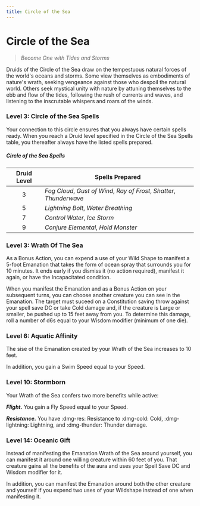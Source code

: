 ```yaml
---
title: Circle of the Sea
---
```


# Circle of the Sea

> *Become One with Tides and Storms*

Druids of the Circle of the Sea draw on the tempestuous natural forces of the world's oceans and storms. Some view themselves as embodiments of nature's wrath, seeking vengeance against those who despoil the natural world. Others seek mystical unity with nature by attuning themselves to the ebb and flow of the tides, following the rush of currents and waves, and listening to the inscrutable whispers and roars of the winds.

### Level 3: Circle of the Sea Spells

Your connection to this circle ensures that you always have certain spells ready. When you reach a Druid level specified in the Circle of the Sea Spells table, you thereafter always have the listed spells prepared.

##### Circle of the Sea Spells

| Druid Level | Spells Prepared |
|:-:|---|
| 3 | *Fog Cloud*, *Gust of Wind*, *Ray of Frost*, *Shatter*, *Thunderwave* |
| 5	| *Lightning Bolt*, *Water Breathing* | 
| 7	| *Control Water*, *Ice Storm* |
| 9	| *Conjure Elemental*, *Hold Monster* |

### Level 3: Wrath Of The Sea 

As a Bonus Action, you can expend a use of your Wild Shape to manifest a 5-foot Emanation that takes the form of ocean spray that surrounds you for 10 minutes. It ends early if you dismiss it (no action required), manifest it again, or have the Incapacitated condition.

When you manifest the Emanation and as a Bonus Action on your subsequent turns, you can choose another creature you can see in the Emanation. The target must suceed on a Constitution saving throw against your spell save DC or take Cold damage and, if the creature is Large or smaller, be pushed up to 15 feet away from you. To determine this damage, roll a number of d6s equal to your Wisdom modifier (minimum of one die).

### Level 6: Aquatic Affinity

The sise of the Emanation created by your Wrath of the Sea increases to 10 feet.

In addition, you gain a Swim Speed equal to your Speed.

### Level 10: Stormborn

Your Wrath of the Sea confers two more benefits while active:

***Flight.*** You gain a Fly Speed equal to your Speed.

***Resistance.*** You have :dmg-res: Resistance to :dmg-cold: Cold, :dmg-lightning: Lightning, and :dmg-thunder: Thunder damage.

### Level 14: Oceanic Gift

Instead of manifesting the Emanation Wrath of the Sea around yourself, you can manifest it around one willing creature within 60 feet of you. That creature gains all the benefits of the aura and uses your Spell Save DC and Wisdom modifier for it.

In addition, you can manifest the Emanation around both the other creature and yourself if you expend two uses of your Wildshape instead of one when manifesting it.


